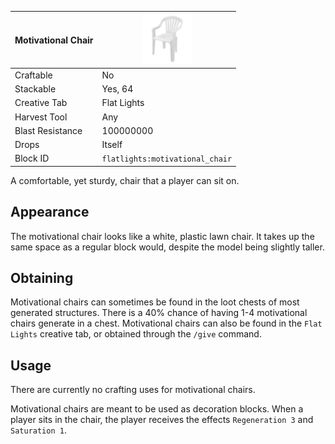 | Motivational Chair | <img src="https://github.com/Syi-I/FlatLights/blob/gear_beta/src/main/resources/assets/flatlights/textures/item/motivational_chair.png" width="80" alt=""/> |
|--------------------|-------------------------------------------------------------------------------------------------------------------------------------------------------------|
| Craftable          | No                                                                                                                                                          |
| Stackable          | Yes, 64                                                                                                                                                     |
| Creative Tab       | Flat Lights                                                                                                                                                 |
| Harvest Tool       | Any                                                                                                                                                         |
| Blast Resistance   | 100000000                                                                                                                                                   |
| Drops              | Itself                                                                                                                                                      |
| Block ID           | `flatlights:motivational_chair`                                                                                                                             |

A comfortable, yet sturdy, chair that a player can sit on.

## Appearance
The motivational chair looks like a white, plastic lawn chair. It takes up the same space as a regular block would, despite the model being slightly taller.

## Obtaining
Motivational chairs can sometimes be found in the loot chests of most generated structures. There is a 40% chance of having 1-4 motivational chairs generate in a chest. Motivational chairs can also be found in the `Flat Lights` creative tab, or obtained through the `/give` command.

## Usage
There are currently no crafting uses for motivational chairs.

Motivational chairs are meant to be used as decoration blocks. When a player sits in the chair, the player receives the effects `Regeneration 3` and `Saturation 1`.